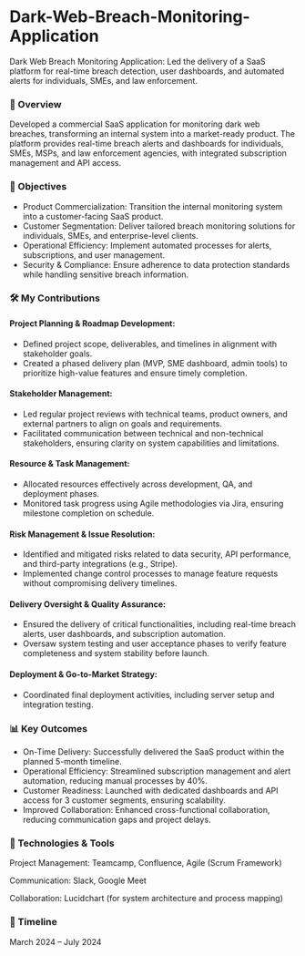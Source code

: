 # Dark-Web-Breach-Monitoring-Application
Dark Web Breach Monitoring Application: Led the delivery of a SaaS platform for real-time breach detection, user dashboards, and automated alerts for individuals, SMEs, and law enforcement.

### 📌 Overview
Developed a commercial SaaS application for monitoring dark web breaches, transforming an internal system into a market-ready product. The platform provides real-time breach alerts and dashboards for individuals, SMEs, MSPs, and law enforcement agencies, with integrated subscription management and API access.

### 🎯 Objectives
- Product Commercialization: Transition the internal monitoring system into a customer-facing SaaS product.
- Customer Segmentation: Deliver tailored breach monitoring solutions for individuals, SMEs, and enterprise-level clients.
- Operational Efficiency: Implement automated processes for alerts, subscriptions, and user management.
- Security & Compliance: Ensure adherence to data protection standards while handling sensitive breach information.

### 🛠️ My Contributions
#### Project Planning & Roadmap Development:
- Defined project scope, deliverables, and timelines in alignment with stakeholder goals.
- Created a phased delivery plan (MVP, SME dashboard, admin tools) to prioritize high-value features and ensure timely completion.
#### Stakeholder Management:
- Led regular project reviews with technical teams, product owners, and external partners to align on goals and requirements.
- Facilitated communication between technical and non-technical stakeholders, ensuring clarity on system capabilities and limitations.
#### Resource & Task Management:
- Allocated resources effectively across development, QA, and deployment phases.
- Monitored task progress using Agile methodologies via Jira, ensuring milestone completion on schedule.
#### Risk Management & Issue Resolution:
- Identified and mitigated risks related to data security, API performance, and third-party integrations (e.g., Stripe).
- Implemented change control processes to manage feature requests without compromising delivery timelines.
#### Delivery Oversight & Quality Assurance:
- Ensured the delivery of critical functionalities, including real-time breach alerts, user dashboards, and subscription automation.
- Oversaw system testing and user acceptance phases to verify feature completeness and system stability before launch.
#### Deployment & Go-to-Market Strategy:
- Coordinated final deployment activities, including server setup and integration testing.

### 📊 Key Outcomes
- On-Time Delivery: Successfully delivered the SaaS product within the planned 5-month timeline.
- Operational Efficiency: Streamlined subscription management and alert automation, reducing manual processes by 40%.
- Customer Readiness: Launched with dedicated dashboards and API access for 3 customer segments, ensuring scalability.
- Improved Collaboration: Enhanced cross-functional collaboration, reducing communication gaps and project delays.

### 📁 Technologies & Tools
Project Management: Teamcamp, Confluence, Agile (Scrum Framework)

Communication: Slack, Google Meet

Collaboration: Lucidchart (for system architecture and process mapping)

### 📅 Timeline
March 2024 – July 2024

